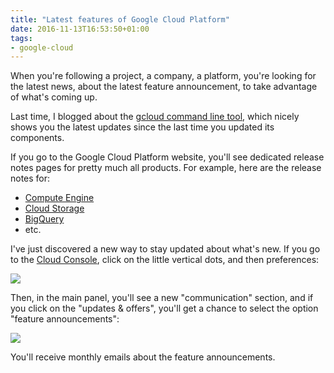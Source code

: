 ```yaml
---
title: "Latest features of Google Cloud Platform"
date: 2016-11-13T16:53:50+01:00
tags:
- google-cloud
---
```


When you're following a project, a company, a platform, you're looking for the latest news, about the latest feature announcement, to take advantage of what's coming up.

Last time, I blogged about the [gcloud command line tool](http://glaforge.appspot.com/article/gcloud-informative-update-message), which nicely shows you the latest updates since the last time you updated its components.

If you go to the Google Cloud Platform website, you'll see dedicated release notes pages for pretty much all products. For example, here are the release notes for:

-   [Compute Engine](https://cloud.google.com/compute/docs/release-notes)
-   [Cloud Storage](https://cloud.google.com/storage/release-notes)
-   [BigQuery](https://cloud.google.com/bigquery/release-notes)
-   etc.

I've just discovered a new way to stay updated about what's new. If you go to the [Cloud Console](https://console.cloud.google.com/), click on the little vertical dots, and then preferences:

![](/img/gcp-new-features/gcp-features-1-prefs.png)

Then, in the main panel, you'll see a new "communication" section, and if you click on the "updates & offers", you'll get a chance to select the option "feature announcements":

![](/img/gcp-new-features/gcp-features-2-announcements.png)

You'll receive monthly emails about the feature announcements.